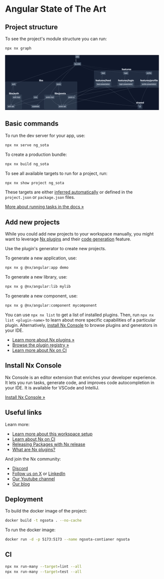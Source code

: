 # Angular State of The Art

## Project structure

To see the project's module structure you can run:

``` sh
npx nx graph
```

![](graph.png)

## Basic commands

To run the dev server for your app, use:

```sh
npx nx serve ng_sota
```

To create a production bundle:

```sh
npx nx build ng_sota
```

To see all available targets to run for a project, run:

```sh
npx nx show project ng_sota
```

These targets are
either [inferred automatically](https://nx.dev/concepts/inferred-tasks?utm_source=nx_project&utm_medium=readme&utm_campaign=nx_projects)
or defined in the `project.json` or `package.json` files.

[More about running tasks in the docs &raquo;](https://nx.dev/features/run-tasks?utm_source=nx_project&utm_medium=readme&utm_campaign=nx_projects)

## Add new projects

While you could add new projects to your workspace manually, you might want to
leverage [Nx plugins](https://nx.dev/concepts/nx-plugins?utm_source=nx_project&utm_medium=readme&utm_campaign=nx_projects)
and
their [code generation](https://nx.dev/features/generate-code?utm_source=nx_project&utm_medium=readme&utm_campaign=nx_projects)
feature.

Use the plugin's generator to create new projects.

To generate a new application, use:

```sh
npx nx g @nx/angular:app demo
```

To generate a new library, use:

```sh
npx nx g @nx/angular:lib mylib
```

To generate a new component, use:

```sh
npx nx g @nx/angular:component mycomponent
```

You can use `npx nx list` to get a list of installed plugins. Then, run `npx nx list <plugin-name>` to learn about more
specific capabilities of a particular plugin.
Alternatively, [install Nx Console](https://nx.dev/getting-started/editor-setup?utm_source=nx_project&utm_medium=readme&utm_campaign=nx_projects)
to browse plugins and generators in your IDE.

- [Learn more about Nx plugins &raquo;](https://nx.dev/concepts/nx-plugins?utm_source=nx_project&utm_medium=readme&utm_campaign=nx_projects)
- [Browse the plugin registry &raquo;](https://nx.dev/plugin-registry?utm_source=nx_project&utm_medium=readme&utm_campaign=nx_projects)
- [Learn more about Nx on CI](https://nx.dev/ci/intro/ci-with-nx#ready-get-started-with-your-provider?utm_source=nx_project&utm_medium=readme&utm_campaign=nx_projects)

## Install Nx Console

Nx Console is an editor extension that enriches your developer experience. It lets you run tasks, generate code, and
improves code autocompletion in your IDE. It is available for VSCode and IntelliJ.

[Install Nx Console &raquo;](https://nx.dev/getting-started/editor-setup?utm_source=nx_project&utm_medium=readme&utm_campaign=nx_projects)

## Useful links

Learn more:

- [Learn more about this workspace setup](https://nx.dev/getting-started/tutorials/angular-standalone-tutorial?utm_source=nx_project&amp;utm_medium=readme&amp;utm_campaign=nx_projects)
- [Learn about Nx on CI](https://nx.dev/ci/intro/ci-with-nx?utm_source=nx_project&utm_medium=readme&utm_campaign=nx_projects)
- [Releasing Packages with Nx release](https://nx.dev/features/manage-releases?utm_source=nx_project&utm_medium=readme&utm_campaign=nx_projects)
- [What are Nx plugins?](https://nx.dev/concepts/nx-plugins?utm_source=nx_project&utm_medium=readme&utm_campaign=nx_projects)

And join the Nx community:

- [Discord](https://go.nx.dev/community)
- [Follow us on X](https://twitter.com/nxdevtools) or [LinkedIn](https://www.linkedin.com/company/nrwl)
- [Our Youtube channel](https://www.youtube.com/@nxdevtools)
- [Our blog](https://nx.dev/blog?utm_source=nx_project&utm_medium=readme&utm_campaign=nx_projects)

## Deployment

To build the docker image of the project:

```sh
docker build -t ngsota . --no-cache 
```

To run the docker image:

```sh
docker run -d -p 5173:5173 --name ngsota-contianer ngsota
``` 

## CI

```sh
npx nx run-many --target=lint --all
npx nx run-many --target=test --all
```
